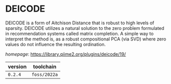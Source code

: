 # DEICODE

DEICODE is a form of Aitchison Distance that is robust to high levels of sparsity. DEICODE utilizes a natural solution to the zero problem formulated in recommendation systems called matrix completion. A simple way to interpret the method is, as a robust compositional PCA (via SVD) where zero values do not influence the resulting ordination.

*homepage*: <https://library.qiime2.org/plugins/deicode/19/>

version | toolchain
--------|----------
``0.2.4`` | ``foss/2022a``
